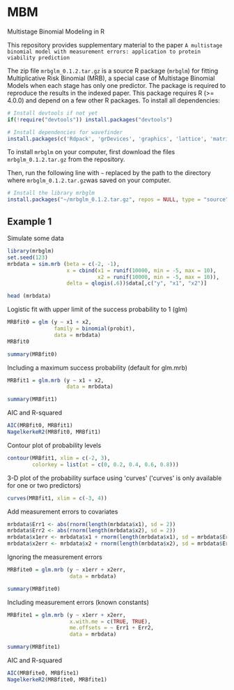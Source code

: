 # MBM
Multistage Binomial Modeling in R

This repository provides supplementary material to the paper ``A multistage binomial model with measurement errors: application to protein viability prediction``

The zip file ``mrbglm_0.1.2.tar.gz`` is a source R package (``mrbglm``) for fitting Multiplicative Risk Binomial (MRB), a special case of Multistage Binomial Models when each stage has only one predictor. The package is required to reproduce the results in the indexed paper.
This package requires R (>= 4.0.0) and depend on a few other R packages. To install all dependencies:

``` r
# Install devtools if not yet
if(!require("devtools")) install.packages("devtools")

# Install dependencies for wavefinder
install.packages(c('Rdpack', 'grDevices', 'graphics', 'lattice', 'matrixcalc', 'optimx', 'numDeriv', 'boot', 'parallel'), dependencies = TRUE)
```

To install ``mrbglm`` on your computer, first download the files ``mrbglm_0.1.2.tar.gz`` from the repository.

Then, run the following line with ``~`` replaced by the path to the directory where ``mrbglm_0.1.2.tar.gz``was saved on your computer.

``` r
# Install the library mrbglm
install.packages("~/mrbglm_0.1.2.tar.gz", repos = NULL, type = "source")
```

## Example 1
Simulate some data
``` r
library(mrbglm)
set.seed(123)
mrbdata = sim.mrb (beta = c(-2, -1),
                   x = cbind(x1 = runif(10000, min = -5, max = 10),
                             x2 = runif(10000, min = -5, max = 10)),
                   delta = qlogis(.6))$data[,c("y", "x1", "x2")]

head (mrbdata)
```

Logistic fit with upper limit of the success probability to 1 (glm)
``` r
MRBfit0 = glm (y ~ x1 + x2,
               family = binomial(probit),
               data = mrbdata)
MRBfit0

summary(MRBfit0)
```


Including a maximum success probability (default for glm.mrb)
``` r
MRBfit1 = glm.mrb (y ~ x1 + x2,
                   data = mrbdata)

summary(MRBfit1)
```

AIC and R-squared
``` r
AIC(MRBfit0, MRBfit1)
NagelkerkeR2(MRBfit0, MRBfit1)
```

Contour plot of probability levels
``` r
contour(MRBfit1, xlim = c(-2, 3),
        colorkey = list(at = c(0, 0.2, 0.4, 0.6, 0.8)))
```

3-D plot of the probability surface using 'curves' ('curves' is only available for one or two predictors)
``` r
curves(MRBfit1, xlim = c(-3, 4))
```

Add measurement errors to covariates
``` r
mrbdata$Err1 <- abs(rnorm(length(mrbdata$x1), sd = 2))
mrbdata$Err2 <- abs(rnorm(length(mrbdata$x2), sd = 2))
mrbdata$x1err <- mrbdata$x1 + rnorm(length(mrbdata$x1), sd = mrbdata$Err1)
mrbdata$x2err <- mrbdata$x2 + rnorm(length(mrbdata$x2), sd = mrbdata$Err2)
```

Ignoring the measurement errors
``` r
MRBfite0 = glm.mrb (y ~ x1err + x2err,
                    data = mrbdata)

summary(MRBfite0)
```

Including measurement errors (known constants)
``` r
MRBfite1 = glm.mrb (y ~ x1err + x2err,
                    x.with.me = c(TRUE, TRUE),
                    me.offsets = ~ Err1 + Err2,
                    data = mrbdata)

summary(MRBfite1)
```

AIC and R-squared
``` r
AIC(MRBfite0, MRBfite1)
NagelkerkeR2(MRBfite0, MRBfite1)
```
